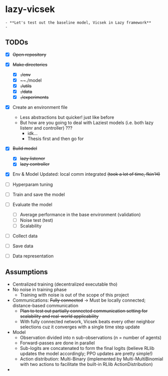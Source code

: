 # lazy-vicsek

```
- **Let's test out the baseline model, Vicsek in Lazy framework**
- 
```

## TODOs
- [x] ~~Open repository~~
- [x] ~~Make directories~~
  - [x] ~~./env~~
  - [x] ~~./model
  - [x] ~~./utils~~
  - [x] ~~./data~~
  - [x] ~~./experiments~~
- [x] Create an environment file
  - Less abstractions but quicker! just like before
  - But how are you going to deal with Laziest models (i.e. both lazy listenr and controller) ???
    - idk...
    - Thesis first and then go for 
- [x] ~~Build model~~
  - [x] ~~lazy listener~~
  - [x] ~~lazy controller~~
- [x] Env & Model Updated: local comm integrated ~~(took a lot of time, fkin'H)~~
- [ ] Hyperparam tuning
- [ ] Train and save the model
- [ ] Evaluate the model
  - [ ] Average performance in the base environment (validation)
  - [ ] Noise test (test)
  - [ ] Scalability
- [ ] Collect data
- [ ] Save data
- [ ] Data representation


## Assumptions
- Centralized training (decentralized executable tho)
- No noise in training phase
  - Training with noise is out of the scope of this project 
- Communications: ~~Fully connected~~ -> Must be locally connected; distance-based communication
  - ~~Plan to test out partially connected communication setting for scalability and real-world applicability~~
  - With fully connected network, Vicsek beats every other neighbor selections cuz it converges with a single time step update
- Model
  - Observation divided into n sub-observations (n = number of agents)
  - Forward-passes are done in parallel
  - Sub-logits are concatenated to form the final logits (believe RLlib updates the model accordingly; PPO updates are pretty simple!)
  - Action distribution: Multi-Binary (implemented by Multi-MultiBinomial with two actions to facilitate the built-in RLlib ActionDistribution)
-
